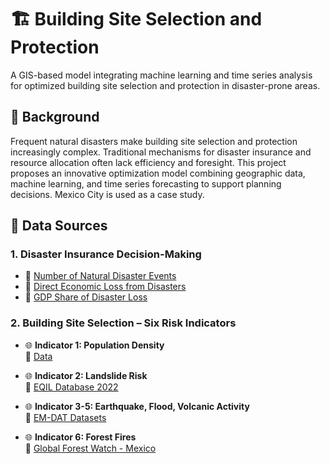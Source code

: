 # 🏗️ Building Site Selection and Protection  

A GIS-based model integrating machine learning and time series analysis for optimized building site selection and protection in disaster-prone areas.


## 📖 Background

Frequent natural disasters make building site selection and protection increasingly complex. Traditional mechanisms for disaster insurance and resource allocation often lack efficiency and foresight. This project proposes an innovative optimization model combining geographic data, machine learning, and time series forecasting to support planning decisions. Mexico City is used as a case study.

## 📁 Data Sources

### 1. **Disaster Insurance Decision-Making**
- 📂 [Number of Natural Disaster Events](https://ourworldindata.org/grapher/number-of-natural-disaster-events)
- 📂 [Direct Economic Loss from Disasters](https://ourworldindata.org/grapher/direct-economic-loss-attributed-to-disasters)
- 📂 [GDP Share of Disaster Loss](https://ourworldindata.org/explorers/natural-disasters?tab=map&time=2020&Disaster+Type=All+disasters&Impact=Economic+damages+%28%25+GDP%29&Timespan=Decadal+average&Per+capita=false&country=~OWID_WRL)

### 2. **Building Site Selection – Six Risk Indicators**
- 🌐 **Indicator 1: Population Density**  
  📎 [Data](https://ourworldindata.org/explorers/population-and-demography?indicator=Population+density&Sex=Both+sexes&Age=Total&Projection+scenario=None&country=CHN~IND~USA~IDN~PAK~NGA~BRA~JPN)

- 🌐 **Indicator 2: Landslide Risk**  
  📎 [EQIL Database 2022](https://www.sciencebase.gov/catalog/item/614512b3d34e0df5fb95b5f9->SSNMX_catalogo_19900501_20250501)

- 🌐 **Indicator 3-5: Earthquake, Flood, Volcanic Activity**  
  📎 [EM-DAT Datasets](https://www.emdat.be/)

- 🌐 **Indicator 6: Forest Fires**  
  📎 [Global Forest Watch - Mexico](https://www.globalforestwatch.org/dashboards/country/MEX/?category=fires&location=WyJjb3VudHJ5IiwiTUVYIl0%3D)



